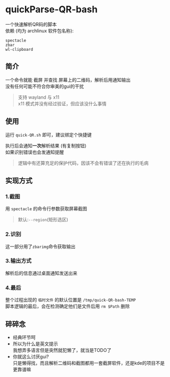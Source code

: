 # quickParse-QR-bash

一个快速解析QR码的脚本\
依赖 (均为 archlinux 软件包名称):

```text
spectacle
zbar
wl-clipboard
```

## 简介

一个命令就能 截屏 并查找 屏幕上的二维码，解析后用通知输出\
没有任何可能不符合你审美的gui的干扰
> 支持 wayland 与 x11\
> x11 模式并没有经过验证，但应该没什么事情

## 使用

运行 `quick-QR.sh` 即可，建议绑定个快捷键

执行后会通知**一次**解析结果 (有复制按钮)\
如果识别错误也会发通知提醒
> 逻辑中有还算充足的保护代码，因该不会有错误了还在执行的毛病

## 实现方式

### 1.截图

用 `spectacle` 的命令行参数获取屏幕截图
> 默认:`--region`(矩形选区)

### 2.识别

这一部分用了`zbarimg`命令获取输出

### 3.输出方式

解析后的信息通过桌面通知发送出来

### 4.最后

整个过程出现的 `临时文件` 的默认位置是 `/tmp/quick-QR-bash-TEMP`\
脚本逻辑的最后，会在检测确定他们是文件后用 `rm $Path` 删除

## 碎碎念

- 经典环节呵
- 所以为什么是英文提示\
  我想弄多语言但是突然就犯懒了，就当是TODO了
- 你就这么讨厌gui?\
  只是懒得找，而且解析二维码和截图都用一套截屏软件，还是kde的项目不是更靠谱嘛
